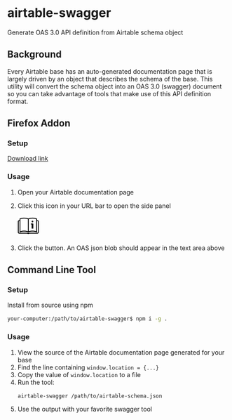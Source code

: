 airtable-swagger
===

Generate OAS 3.0 API definition from Airtable schema object

Background
---

Every Airtable base has an auto-generated documentation page that is largely driven by an object that describes the
schema of the base. This utility will convert the schema object into an OAS 3.0 (swagger) document so you can take
advantage of tools that make use of this API definition format.


Firefox Addon
---

### Setup

[Download link](https://addons.mozilla.org/en-US/firefox/addon/airtable-swagger-generator/)

### Usage

1. Open your Airtable documentation page
2. Click this icon in your URL bar to open the side panel

    ![Url bar icon](plugin/icons/icons8-user-manual-48.png)
3. Click the button. An OAS json blob should appear in the text area above

Command Line Tool
---

### Setup

Install from source using npm
```bash
your-computer:/path/to/airtable-swagger$ npm i -g .
```

### Usage

1. View the source of the Airtable documentation page generated for your base
2. Find the line containing `window.location = {...}`
3. Copy the value of `window.location` to a file
4. Run the tool:
    ```bash
    airtable-swagger /path/to/airtable-schema.json
    ```
5. Use the output with your favorite swagger tool